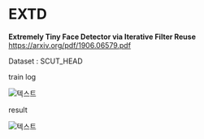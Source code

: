 # EXTD
**Extremely Tiny Face Detector via Iterative Filter Reuse**
https://arxiv.org/pdf/1906.06579.pdf

Dataset : SCUT_HEAD

train log

![텍스트](https://github.com/SeungyounShin/EXTD/blob/master/img/%E1%84%89%E1%85%B3%E1%84%8F%E1%85%B3%E1%84%85%E1%85%B5%E1%86%AB%E1%84%89%E1%85%A3%E1%86%BA%202019-07-25%20%E1%84%8B%E1%85%A9%E1%84%92%E1%85%AE%202.55.21.png?raw=true) 

result

![텍스트](https://github.com/SeungyounShin/EXTD/blob/master/img/result.png?raw=true) 
